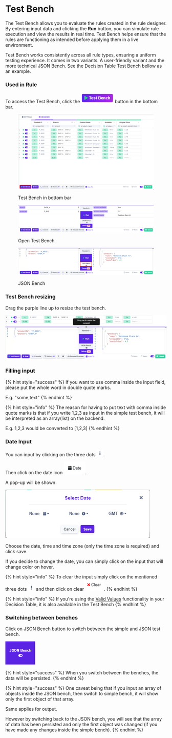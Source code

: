 # Test Bench

The Test Bench allows you to evaluate the rules created in the rule designer. By entering input data and clicking the **Run** button, you can simulate rule execution and view the results in real time. Test Bench helps ensure that the rules are functioning as intended before applying them in a live environment.

Test Bench works consistently across all rule types, ensuring a uniform testing experience. It comes in two variants. A user-friendly variant and the more technical JSON Bench. See the Decision Table Test Bench bellow as an example.

### Used in Rule

To access the Test Bench, click the <img src="../../.gitbook/assets/image (234).png" alt="" data-size="line"> button in the bottom bar.

<figure><img src="../../.gitbook/assets/table_test_bench_btn.png" alt=""><figcaption><p>Test Bench in bottom bar</p></figcaption></figure>

<figure><img src="../../.gitbook/assets/table_test_bench_open.png" alt=""><figcaption><p>Open Test Bench</p></figcaption></figure>

<figure><img src="../../.gitbook/assets/table_json_bench_open.png" alt=""><figcaption><p>JSON Bench</p></figcaption></figure>

### Test Bench resizing

Drag the purple line up to resize the test bench.

![Resizing of the Test Bench](../../.gitbook/assets/test_bench_resize.png)

### Filling input

{% hint style="success" %}
If you want to use comma inside the input field, please put the whole word in double quote marks.

E.g. "some,text"
{% endhint %}

{% hint style="info" %}
The reason for having to put text with comma inside quote marks is that if you write 1,2,3 as input in the simple test bench, it will be interpreted as an array(list) on the backend.&#x20;

E.g. 1,2,3 would be converted to \[1,2,3]
{% endhint %}

### Date Input

You can input by clicking on the three dots <img src="../../.gitbook/assets/image (157) (1).png" alt="" data-size="original">.

Then click on the date icon <img src="../../.gitbook/assets/image (171) (1).png" alt="" data-size="original">.

A pop-up will be shown.

![](<../../.gitbook/assets/image (188) (1).png>)

Choose the date, time and time zone (only the time zone is required) and click save.

If you decide to change the date, you can simply click on the input that will change color on hover.

{% hint style="info" %}
To clear the input simply click on the mentioned three dots ![](<../../.gitbook/assets/image (184) (1).png>) and then click on clear![](<../../.gitbook/assets/image (179) (1).png>).
{% endhint %}

{% hint style="info" %}
If you're using the [Valid Values](../decision-table/decision-table-designer/table-operations/valid-values.md) functionality in your Decision Table, it is also available in the Test Bench
{% endhint %}

### Switching between benches

Click on JSON Bench button to switch between the simple and JSON test bench.

![](../../.gitbook/assets/switch.png)

{% hint style="success" %}
When you switch between the benches, the data will be persisted.
{% endhint %}

{% hint style="success" %}
One caveat being that if you input an array of objects inside the JSON bench, then switch to simple bench, it will show only the first object of that array.

Same applies for output.

However by switching back to the JSON bench, you will see that the array of data has been persisted and only the first object was changed (if you have made any changes inside the simple bench).
{% endhint %}

